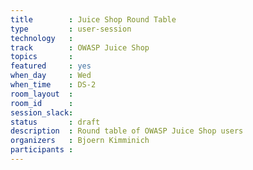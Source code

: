 ```yaml
---
title        : Juice Shop Round Table
type         : user-session
technology   :
track        : OWASP Juice Shop
topics       :
featured     : yes
when_day     : Wed
when_time    : DS-2
room_layout  :
room_id      :
session_slack:
status       : draft
description  : Round table of OWASP Juice Shop users
organizers   : Bjoern Kimminich
participants :
---
```


<!--(add intro)

## WHY

(...)

## What

(...)

## Outcomes

(...)

## References

(...)

## Previous-->
